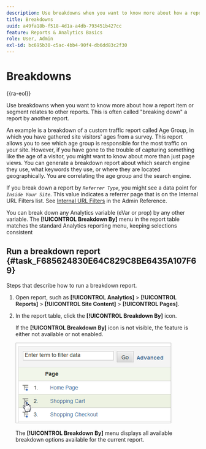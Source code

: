 ```yaml
---
description: Use breakdowns when you want to know more about how a report item or segment relates to other reports. This is often called "breaking down" a report by another report.
title: Breakdowns
uuid: a49fa18b-f518-4d1a-a4db-793451b427cc
feature: Reports & Analytics Basics
role: User, Admin
exl-id: bc695b30-c5ac-4bb4-90f4-db6dd83c2f30
---
```

# Breakdowns

{{ra-eol}}

Use breakdowns when you want to know more about how a report item or segment relates to other reports. This is often called "breaking down" a report by another report.

An example is a breakdown of a custom traffic report called Age Group, in which you have gathered site visitors' ages from a survey. This report allows you to see which age group is responsible for the most traffic on your site. However, if you have gone to the trouble of capturing something like the age of a visitor, you might want to know about more than just page views. You can generate a breakdown report about which search engine they use, what keywords they use, or where they are located geographically. You are correlating the age group and the search engine.

If you break down a report by *`Referrer Type`*, you might see a data point for *`Inside Your Site`*. This value indicates a referrer page that is on the Internal URL Filters list. See [Internal URL Filters](/help/admin/admin/internal-url-filter-admin.md) in the Admin Reference.

You can break down any Analytics variable (eVar or prop) by any other variable. The **[!UICONTROL Breakdown By]** menu in the report table matches the standard Analytics reporting menu, keeping selections consistent 

## Run a breakdown report {#task_F685624830E64C829C8BE6435A107F69}

Steps that describe how to run a breakdown report.

<!-- 

t_reports_breakdown.xml

 -->

1. Open report, such as **[!UICONTROL Analytics]** > **[!UICONTROL Reports]** > **[!UICONTROL Site Content]** > **[!UICONTROL Pages]**.
1. In the report table, click the **[!UICONTROL Breakdown By]** icon.

   If the **[!UICONTROL Breakdown By]** icon is not visible, the feature is either not available or not enabled.

   ![](assets/breakdown.png)

   The **[!UICONTROL Breakdown By]** menu displays all available breakdown options available for the current report.
